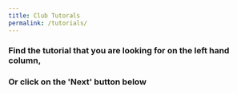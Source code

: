 ```yaml
---
title: Club Tutorals
permalink: /tutorials/
---
```


### Find the tutorial that you are looking for on the left hand column,
### Or click on the 'Next' button below
